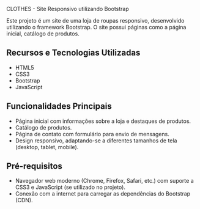 CLOTHES - Site Responsivo utilizando Bootstrap

Este projeto é um site de uma loja de roupas responsivo, desenvolvido utilizando o framework Bootstrap. O site possui páginas como a página inicial, catálogo de produtos.

## Recursos e Tecnologias Utilizadas

- HTML5
- CSS3
- Bootstrap
- JavaScript

## Funcionalidades Principais

- Página inicial com informações sobre a loja e destaques de produtos.
- Catálogo de produtos.
- Página de contato com formulário para envio de mensagens.
- Design responsivo, adaptando-se a diferentes tamanhos de tela (desktop, tablet, mobile).

## Pré-requisitos

- Navegador web moderno (Chrome, Firefox, Safari, etc.) com suporte a CSS3 e JavaScript (se utilizado no projeto).
- Conexão com a internet para carregar as dependências do Bootstrap (CDN).



